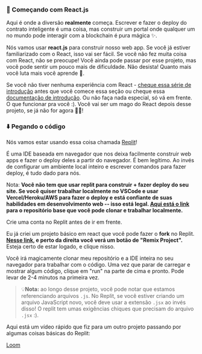 ### 🏁 Começando com React.js

Aqui é onde a diversão **realmente** começa. Escrever e fazer o deploy do contrato inteligente é uma coisa, mas construir um portal onde qualquer um no mundo pode interagir com a blockchain é pura mágica ✨.

Nós vamos usar **react.js** para construir nosso web app. Se você já estiver familiarizado com o React, isso vai ser fácil. Se você não fez muita coisa com React, não se preocupe! Você ainda pode passar por esse projeto, mas você pode sentir um pouco mais de dificuldade. Não desista! Quanto mais você luta mais você aprende 🧠.

Se você não tiver nenhuma experiência com React - [cheque essa série de introdução](https://scrimba.com/learn/learnreact) antes que você comece essa seção ou cheque essa [documentação de introdução](https://react.dev/learn). Ou não faça nada especial, só vá em frente. O que funcionar pra você :). Você vai ser um mago do React depois desse projeto, se já não for agora 🧙‍♂!

### ⬇️ Pegando o código

Nós vamos estar usando essa coisa chamada [Replit](https://replit.com/)!

É uma IDE baseada em navegador que nos deixa facilmente construir web apps e fazer o deploy deles a partir do navegador. É bem legítimo. Ao invés de configurar um ambiente local inteiro e escrever comandos para fazer deploy, é tudo dado para nós.

Nota: **Você não tem que usar replit para construir + fazer deploy do seu site. Se você quiser trabalhar localmente no VSCode e usar Vercel/Heroku/AWS para fazer o deploy e está confiante de suas habilidades em desenvolvimento web -- isso está legal. [Aqui está o link](https://github.com/w3b3d3v/nft-game-web3dev) para o repositório base que você pode clonar e trabalhar localmente.**

Crie uma conta no Replit antes de ir em frente.

Eu já criei um projeto básico em react que você pode fazer o  **fork** no Replit.  **[Nesse link](https://replit.com/@viniblack/nft-game-web3dev), e perto da direita você verá um botão de "Remix Project".** Esteja certo de estar logado, e clique nisso.

Você irá magicamente clonar meu repositório e a IDE inteira no seu navegador para trabalhar com o código. Uma vez que parar de carregar e mostrar algum código, clique em "run" na parte de cima e pronto. Pode levar de 2-4 minutos na primeira vez.

> 💡**Nota:** ao longo desse projeto, você pode notar que estamos referenciando arquivos `.js`. No Replit, se você estiver criando um arquivo JavaScript novo, você deve usar a extensão `.jsx` ao invés disso! O replit tem umas exigências chiques que precisam do arquivo `.jsx` :).

Aqui está um vídeo rápido que fiz para um outro projeto passando por algumas coisas básicas do Replit:

[Loom](https://www.loom.com/share/4578eb9fba1243499a6913d214b21dc3)
